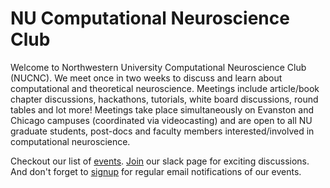 # NU Computational Neuroscience Club

Welcome to Northwestern University Computational Neuroscience Club (NUCNC). We meet once in two weeks to discuss and learn about computational and theoretical neuroscience. Meetings include article/book chapter discussions, hackathons, tutorials, white board discussions, round tables and lot more! Meetings take place simultaneously on Evanston and Chicago campuses (coordinated via videocasting) and are open to all NU graduate students, post-docs and faculty members interested/involved in computational neuroscience. 

Checkout our list of [events](events.md).
[Join](https://join.slack.com/t/northwesternc-zu85849/signup) our slack page for exciting discussions.
And don't forget to [signup](https://docs.google.com/forms/d/e/1FAIpQLSf8rmTx6HwFrrmUOqwWstThux6cRgty_mxYZPr9rKm6fysGDA/viewform?pli=1) for regular email notifications of our events.

